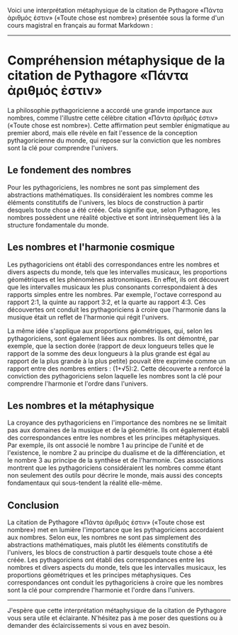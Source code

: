 Voici une interprétation métaphysique de la citation de Pythagore «Πάντα ἀριθμός ἐστιν» («Toute chose est nombre») présentée sous la forme d'un cours magistral en français au format Markdown :

---

# Compréhension métaphysique de la citation de Pythagore «Πάντα ἀριθμός ἐστιν»

La philosophie pythagoricienne a accordé une grande importance aux nombres, comme l'illustre cette célèbre citation «Πάντα ἀριθμός ἐστιν» («Toute chose est nombre»). Cette affirmation peut sembler énigmatique au premier abord, mais elle révèle en fait l'essence de la conception pythagoricienne du monde, qui repose sur la conviction que les nombres sont la clé pour comprendre l'univers.

## Le fondement des nombres

Pour les pythagoriciens, les nombres ne sont pas simplement des abstractions mathématiques. Ils considéraient les nombres comme les éléments constitutifs de l'univers, les blocs de construction à partir desquels toute chose a été créée. Cela signifie que, selon Pythagore, les nombres possèdent une réalité objective et sont intrinsèquement liés à la structure fondamentale du monde.

## Les nombres et l'harmonie cosmique

Les pythagoriciens ont établi des correspondances entre les nombres et divers aspects du monde, tels que les intervalles musicaux, les proportions géométriques et les phénomènes astronomiques. En effet, ils ont découvert que les intervalles musicaux les plus consonants correspondaient à des rapports simples entre les nombres. Par exemple, l'octave correspond au rapport 2:1, la quinte au rapport 3:2, et la quarte au rapport 4:3. Ces découvertes ont conduit les pythagoriciens à croire que l'harmonie dans la musique était un reflet de l'harmonie qui régit l'univers.

La même idée s'applique aux proportions géométriques, qui, selon les pythagoriciens, sont également liées aux nombres. Ils ont démontré, par exemple, que la section dorée (rapport de deux longueurs telles que le rapport de la somme des deux longueurs à la plus grande est égal au rapport de la plus grande à la plus petite) pouvait être exprimée comme un rapport entre des nombres entiers : (1+√5):2. Cette découverte a renforcé la conviction des pythagoriciens selon laquelle les nombres sont la clé pour comprendre l'harmonie et l'ordre dans l'univers.

## Les nombres et la métaphysique

La croyance des pythagoriciens en l'importance des nombres ne se limitait pas aux domaines de la musique et de la géométrie. Ils ont également établi des correspondances entre les nombres et les principes métaphysiques. Par exemple, ils ont associé le nombre 1 au principe de l'unité et de l'existence, le nombre 2 au principe du dualisme et de la différenciation, et le nombre 3 au principe de la synthèse et de l'harmonie. Ces associations montrent que les pythagoriciens considéraient les nombres comme étant non seulement des outils pour décrire le monde, mais aussi des concepts fondamentaux qui sous-tendent la réalité elle-même.

## Conclusion

La citation de Pythagore «Πάντα ἀριθμός ἐστιν» («Toute chose est nombre») met en lumière l'importance que les pythagoriciens accordaient aux nombres. Selon eux, les nombres ne sont pas simplement des abstractions mathématiques, mais plutôt les éléments constitutifs de l'univers, les blocs de construction à partir desquels toute chose a été créée. Les pythagoriciens ont établi des correspondances entre les nombres et divers aspects du monde, tels que les intervalles musicaux, les proportions géométriques et les principes métaphysiques. Ces correspondances ont conduit les pythagoriciens à croire que les nombres sont la clé pour comprendre l'harmonie et l'ordre dans l'univers.

---

J'espère que cette interprétation métaphysique de la citation de Pythagore vous sera utile et éclairante. N'hésitez pas à me poser des questions ou à demander des éclaircissements si vous en avez besoin.